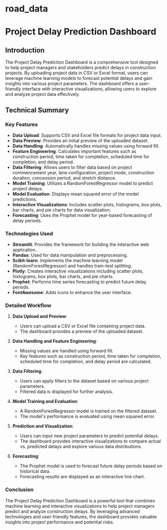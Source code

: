 # road_data
# Project Delay Prediction Dashboard

## Introduction
The Project Delay Prediction Dashboard is a comprehensive tool designed to help project managers and stakeholders predict delays in construction projects. By uploading project data in CSV or Excel format, users can leverage machine learning models to forecast potential delays and gain insights into various project parameters. The dashboard offers a user-friendly interface with interactive visualizations, allowing users to explore and analyze project data effectively.

## Technical Summary

### Key Features
- **Data Upload**: Supports CSV and Excel file formats for project data input.
- **Data Preview**: Provides an initial preview of the uploaded dataset.
- **Data Handling**: Automatically handles missing values using forward fill.
- **Feature Engineering**: Calculates important features such as construction period, time taken for completion, scheduled time for completion, and delay period.
- **Data Filtering**: Allows users to filter data based on project commencement year, lane configuration, project mode, construction duration, concession period, and stretch distance.
- **Model Training**: Utilizes a RandomForestRegressor model to predict project delays.
- **Model Evaluation**: Displays mean squared error of the model predictions.
- **Interactive Visualizations**: Includes scatter plots, histograms, box plots, bar charts, and pie charts for data visualization.
- **Forecasting**: Uses the Prophet model for year-based forecasting of delay periods.

### Technologies Used

- **Streamlit**: Provides the framework for building the interactive web application.
- **Pandas**: Used for data manipulation and preprocessing.
- **Scikit-learn**: Implements the machine learning model (RandomForestRegressor) and handles train-test splitting.
- **Plotly**: Creates interactive visualizations including scatter plots, histograms, box plots, bar charts, and pie charts.
- **Prophet**: Performs time series forecasting to predict future delay periods.
- **FontAwesome**: Adds icons to enhance the user interface.

### Detailed Workflow

1. **Data Upload and Preview**:
   - Users can upload a CSV or Excel file containing project data.
   - The dashboard provides a preview of the uploaded dataset.

2. **Data Handling and Feature Engineering**:
   - Missing values are handled using forward fill.
   - Key features such as construction period, time taken for completion, scheduled time for completion, and delay period are calculated.

3. **Data Filtering**:
   - Users can apply filters to the dataset based on various project parameters.
   - Filtered data is displayed for further analysis.

4. **Model Training and Evaluation**:
   - A RandomForestRegressor model is trained on the filtered dataset.
   - The model's performance is evaluated using mean squared error.

5. **Prediction and Visualization**:
   - Users can input new project parameters to predict potential delays.
   - The dashboard provides interactive visualizations to compare actual vs. predicted delays and explore various data distributions.

6. **Forecasting**:
   - The Prophet model is used to forecast future delay periods based on historical data.
   - Forecasting results are displayed as an interactive line chart.

### Conclusion
The Project Delay Prediction Dashboard is a powerful tool that combines machine learning and interactive visualizations to help project managers predict and analyze construction delays. By leveraging advanced technologies and user-friendly features, the dashboard provides valuable insights into project performance and potential risks.
